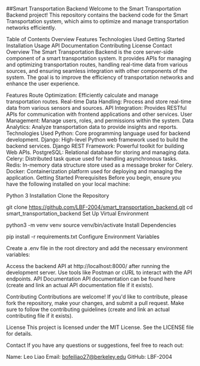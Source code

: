 ##Smart Transportation Backend
Welcome to the Smart Transportation Backend project! This repository contains the backend code for the Smart Transportation system, which aims to optimize and manage transportation networks efficiently.

Table of Contents
Overview
Features
Technologies Used
Getting Started
Installation
Usage
API Documentation
Contributing
License
Contact
Overview
The Smart Transportation Backend is the core server-side component of a smart transportation system. It provides APIs for managing and optimizing transportation routes, handling real-time data from various sources, and ensuring seamless integration with other components of the system. The goal is to improve the efficiency of transportation networks and enhance the user experience.

Features
Route Optimization: Efficiently calculate and manage transportation routes.
Real-time Data Handling: Process and store real-time data from various sensors and sources.
API Integration: Provides RESTful APIs for communication with frontend applications and other services.
User Management: Manage users, roles, and permissions within the system.
Data Analytics: Analyze transportation data to provide insights and reports.
Technologies Used
Python: Core programming language used for backend development.
Django: High-level Python web framework used to build the backend services.
Django REST Framework: Powerful toolkit for building Web APIs.
PostgreSQL: Relational database for storing and managing data.
Celery: Distributed task queue used for handling asynchronous tasks.
Redis: In-memory data structure store used as a message broker for Celery.
Docker: Containerization platform used for deploying and managing the application.
Getting Started
Prerequisites
Before you begin, ensure you have the following installed on your local machine:

Python 3
Installation
Clone the Repository

git clone https://github.com/LBF-2004/smart_transportation_backend.git
cd smart_transportation_backend
Set Up Virtual Environment


python3 -m venv venv
source venv/bin/activate
Install Dependencies

pip install -r requirements.txt
Configure Environment Variables

Create a .env file in the root directory and add the necessary environment variables:



Access the backend API at http://localhost:8000/ after running the development server.
Use tools like Postman or cURL to interact with the API endpoints.
API Documentation
API documentation can be found here (create and link an actual API documentation file if it exists).

Contributing
Contributions are welcome! If you'd like to contribute, please fork the repository, make your changes, and submit a pull request. Make sure to follow the contributing guidelines (create and link an actual contributing file if it exists).

License
This project is licensed under the MIT License. See the LICENSE file for details.

Contact
If you have any questions or suggestions, feel free to reach out:

Name: Leo Liao
Email: bofeiliao27@berkeley.edu
GitHub: LBF-2004
